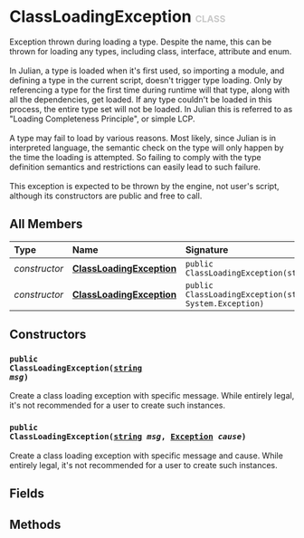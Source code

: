 # ClassLoadingException <font color="#C8C8C8" size="3">CLASS</font>

Exception thrown during loading a type. Despite the name, this can be thrown for loading any types, including class, interface, attribute and enum.<br><br>In Julian, a type is loaded when it's first used, so importing a module, and defining a type in the current script, doesn't trigger type loading. Only by referencing a type for the first time during runtime will that type, along with all the dependencies, get loaded. If any type couldn't be loaded in this process, the entire type set will not be loaded. In Julian this is referred to as "Loading Completeness Principle", or simple LCP.<br><br>A type may fail to load by various reasons. Most likely, since Julian is in interpreted language, the semantic check on the type will only happen by the time the loading is attempted. So failing to comply with the type definition semantics and restrictions can easily lead to such failure.<br><br>This exception is expected to be thrown by the engine, not user's script, although its constructors are public and free to call.

## All Members
|**Type**|**Name**|**Signature**
|:-------|:-------|:------------
|*constructor*|<a href="#c-ClassLoadingException-string"><b>ClassLoadingException</b></a>|`public ClassLoadingException(string)`
|*constructor*|<a href="#c-ClassLoadingException-string-Exception"><b>ClassLoadingException</b></a>|`public ClassLoadingException(string, System.Exception)`

## Constructors
<a name="c-ClassLoadingException-string"></a>
### <code>public ClassLoadingException([string](../../String) *msg*)</code>
Create a class loading exception with specific message. While entirely legal, it's not recommended for a user to create such instances.<a name="c-ClassLoadingException-string-Exception"></a>
### <code>public ClassLoadingException([string](../../String) *msg*, [Exception](../System/Exception) *cause*)</code>
Create a class loading exception with specific message and cause. While entirely legal, it's not recommended for a user to create such instances.
## Fields

## Methods
